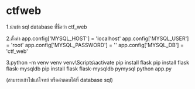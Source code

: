 ﻿# ctfweb
1.นำเข้า sql database  ที่ชื่อว่า ctf_web

2.ตั้งค่า  app.config['MYSQL_HOST'] = 'localhost'
        app.config['MYSQL_USER'] = 'root'
        app.config['MYSQL_PASSWORD'] = ''
        app.config['MYSQL_DB'] = 'ctf_web'

3.python -m venv venv
  venv\Scripts\activate
  pip install flask
  pip install flask flask-mysqldb
  pip install flask flask-mysqldb pymysql
  python app.py

(สามารถเข้าไปแก้โจทย์ หรือคำตอบได้ที่ database sql)

